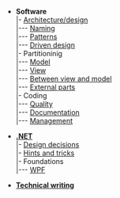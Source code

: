 - __Software__\
|- [Architecture/design](readme+/dev/software-design.md)\
|--- [Naming](readme+/dev/code-naming.md)\
|--- [Patterns](readme+/dev/code-patterns.md)\
|--- [Driven design](readme+/dev/tdd-ddd.md)\
|- Partitioninig\
|--- [Model](readme+/dev/software-parts/app-model.md)\
|--- [View](readme+/dev/software-parts/app-view.md)\
|--- [Between view and model](readme+/dev/software-parts/app-view_model.md)\
|--- [External parts](readme+/dev/software-parts/ext_parts.md)\
|- Coding\
|--- [Quality](readme+/dev/praxis/code-quality.md)\
|--- [Documentation](readme+/dev/praxis/code-docu.md)\
|--- [Management](readme+/dev/praxis/code-mngmnt.md) 

- [__.NET__](readme+/dev/.net)\
|- [Design decisions](readme+/dev/.net/readme+/design)\
|- [Hints and tricks](readme+/dev/.net/readme+/cs-hints.md)\
|- Foundations\
|--- [WPF](readme+/dev/.net/wpf/)

- [__Technical writing__](readme+/pencraft)

